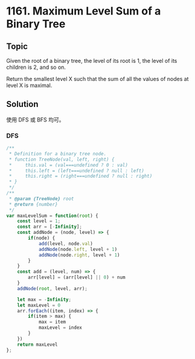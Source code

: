 # 1161. Maximum Level Sum of a Binary Tree

## Topic

Given the root of a binary tree, the level of its root is 1, the level of its children is 2, and so on.

Return the smallest level X such that the sum of all the values of nodes at level X is maximal.

## Solution

使用 DFS 或 BFS 均可。

### DFS

```js
/**
 * Definition for a binary tree node.
 * function TreeNode(val, left, right) {
 *     this.val = (val===undefined ? 0 : val)
 *     this.left = (left===undefined ? null : left)
 *     this.right = (right===undefined ? null : right)
 * }
 */
/**
 * @param {TreeNode} root
 * @return {number}
 */
var maxLevelSum = function(root) {
    const level = 1;
    const arr = [-Infinity];
    const addNode = (node, level) => {
        if(node) {
            add(level, node.val)
            addNode(node.left, level + 1)
            addNode(node.right, level + 1)
        }
    }
    const add = (level, num) => {
        arr[level] = (arr[level] || 0) + num
    }
    addNode(root, level, arr);

    let max = -Infinity;
    let maxLevel = 0
    arr.forEach((item, index) => {
        if(item > max) {
            max = item
            maxLevel = index
        }
    })
    return maxLevel
};
```

